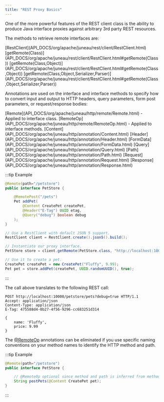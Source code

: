 ```yaml
---
title: "REST Proxy Basics"
---
```


One of the more powerful features of the REST client class is the ability to produce Java interface proxies against
arbitrary 3rd party REST resources.

The methods to retrieve remote interfaces are:

<tree>
<node-0><java-class>[RestClient](API_DOCS/org/apache/juneau/rest/client/RestClient.html)</java-class></node-0>
<node-1><java-method>[getRemote(Class)](API_DOCS/org/apache/juneau/rest/client/RestClient.html#getRemote(Class))</java-method></node-1>
<node-1><java-method>[getRemote(Class,Object)](API_DOCS/org/apache/juneau/rest/client/RestClient.html#getRemote(Class,Object))</java-method></node-1>
<node-1><java-method>[getRemote(Class,Object,Serializer,Parser)](API_DOCS/org/apache/juneau/rest/client/RestClient.html#getRemote(Class,Object,Serializer,Parser))</java-method></node-1>
</tree>

Annotations are used on the interface and interface methods to specify how to convert input and output to HTTP headers,
query parameters, form post parameters, or request/response bodies:

<tree>
<node-0><java-annotation>[Remote](API_DOCS/org/apache/juneau/http/remote/Remote.html)</java-annotation> - Applied to interface class.</node-0>
<node-0><java-annotation>[RemoteOp](API_DOCS/org/apache/juneau/http/remote/RemoteOp.html)</java-annotation> - Applied to interface methods.</node-0>
<node-0><java-annotation>[Content](API_DOCS/org/apache/juneau/http/annotation/Content.html)</java-annotation></node-0>
<node-0><java-annotation>[Header](API_DOCS/org/apache/juneau/http/annotation/Header.html)</java-annotation></node-0>
<node-0><java-annotation>[FormData](API_DOCS/org/apache/juneau/http/annotation/FormData.html)</java-annotation></node-0>
<node-0><java-annotation>[Query](API_DOCS/org/apache/juneau/http/annotation/Query.html)</java-annotation></node-0>
<node-0><java-annotation>[Path](API_DOCS/org/apache/juneau/http/annotation/Path.html)</java-annotation></node-0>
<node-0><java-annotation>[Request](API_DOCS/org/apache/juneau/http/annotation/Request.html)</java-annotation></node-0>
<node-0><java-annotation>[Response](API_DOCS/org/apache/juneau/http/annotation/Response.html)</java-annotation></node-0>
</tree>

:::tip Example
```java
@Remote(path="/petstore")
public interface PetStore {

    @RemotePost("/pets")
    Pet addPet(
        @Content CreatePet createPet,
        @Header("E-Tag") UUID etag,
        @Query("debug") boolean debug
    );
}
```

```java
// Use a RestClient with default JSON 5 support.
RestClient client = RestClient.create().json5().build();

// Instantiate our proxy interface.
PetStore store = client.getRemote(PetStore.class, "http://localhost:10000");

// Use it to create a pet.
CreatePet createPet = new CreatePet("Fluffy", 9.99);
Pet pet = store.addPet(createPet, UUID.randomUUID(), true);
```
:::

The call above translates to the following REST call:

```text
POST http://localhost:10000/petstore/pets?debug=true HTTP/1.1
Accept: application/json
Content-Type: application/json
E-Tag: 475588d4-0b27-4f56-9296-cc683251d314

{
    name: 'Fluffy',
    price: 9.99
}
```

The [@RemoteOp](API_DOCS/org/apache/juneau/http/remote/RemoteOp.html) annotations can be eliminated if you use specific naming conventions on your method names to identify
the HTTP method and path.

:::tip Example
```java
@Remote(path="/petstore")
public interface PetStore {

    // @RemoteOp optional since method and path is inferred from method name.
    String postPets(@Content CreatePet pet);
}
```
:::